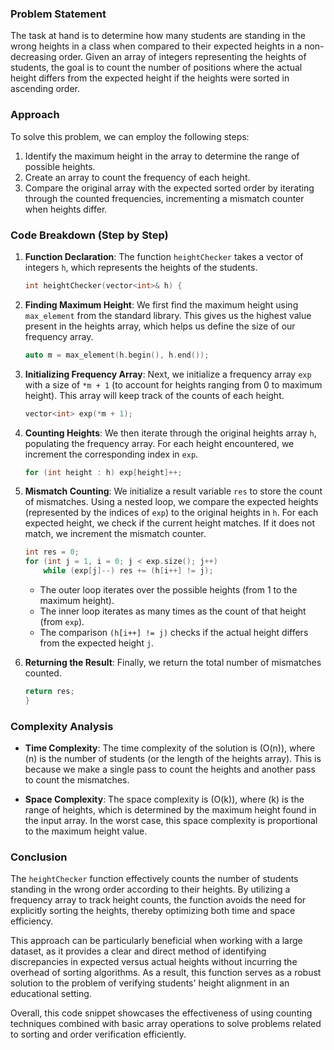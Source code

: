 

### Problem Statement
The task at hand is to determine how many students are standing in the wrong heights in a class when compared to their expected heights in a non-decreasing order. Given an array of integers representing the heights of students, the goal is to count the number of positions where the actual height differs from the expected height if the heights were sorted in ascending order.

### Approach
To solve this problem, we can employ the following steps:
1. Identify the maximum height in the array to determine the range of possible heights.
2. Create an array to count the frequency of each height.
3. Compare the original array with the expected sorted order by iterating through the counted frequencies, incrementing a mismatch counter when heights differ.

### Code Breakdown (Step by Step)

1. **Function Declaration**:
   The function `heightChecker` takes a vector of integers `h`, which represents the heights of the students.

   ```cpp
   int heightChecker(vector<int>& h) {
   ```

2. **Finding Maximum Height**:
   We first find the maximum height using `max_element` from the standard library. This gives us the highest value present in the heights array, which helps us define the size of our frequency array.

   ```cpp
   auto m = max_element(h.begin(), h.end());
   ```

3. **Initializing Frequency Array**:
   Next, we initialize a frequency array `exp` with a size of `*m + 1` (to account for heights ranging from 0 to maximum height). This array will keep track of the counts of each height.

   ```cpp
   vector<int> exp(*m + 1);
   ```

4. **Counting Heights**:
   We then iterate through the original heights array `h`, populating the frequency array. For each height encountered, we increment the corresponding index in `exp`.

   ```cpp
   for (int height : h) exp[height]++;
   ```

5. **Mismatch Counting**:
   We initialize a result variable `res` to store the count of mismatches. Using a nested loop, we compare the expected heights (represented by the indices of `exp`) to the original heights in `h`. For each expected height, we check if the current height matches. If it does not match, we increment the mismatch counter.

   ```cpp
   int res = 0;
   for (int j = 1, i = 0; j < exp.size(); j++)
       while (exp[j]--) res += (h[i++] != j);
   ```

   - The outer loop iterates over the possible heights (from 1 to the maximum height).
   - The inner loop iterates as many times as the count of that height (from `exp`).
   - The comparison `(h[i++] != j)` checks if the actual height differs from the expected height `j`.

6. **Returning the Result**:
   Finally, we return the total number of mismatches counted.

   ```cpp
   return res;
   }
   ```

### Complexity Analysis
- **Time Complexity**: The time complexity of the solution is \(O(n)\), where \(n\) is the number of students (or the length of the heights array). This is because we make a single pass to count the heights and another pass to count the mismatches.

- **Space Complexity**: The space complexity is \(O(k)\), where \(k\) is the range of heights, which is determined by the maximum height found in the input array. In the worst case, this space complexity is proportional to the maximum height value.

### Conclusion
The `heightChecker` function effectively counts the number of students standing in the wrong order according to their heights. By utilizing a frequency array to track height counts, the function avoids the need for explicitly sorting the heights, thereby optimizing both time and space efficiency. 

This approach can be particularly beneficial when working with a large dataset, as it provides a clear and direct method of identifying discrepancies in expected versus actual heights without incurring the overhead of sorting algorithms. As a result, this function serves as a robust solution to the problem of verifying students' height alignment in an educational setting.

Overall, this code snippet showcases the effectiveness of using counting techniques combined with basic array operations to solve problems related to sorting and order verification efficiently.
